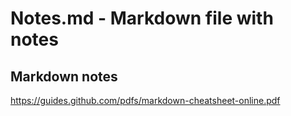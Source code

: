 # Notes.md - Markdown file with notes

## Markdown notes
  https://guides.github.com/pdfs/markdown-cheatsheet-online.pdf
